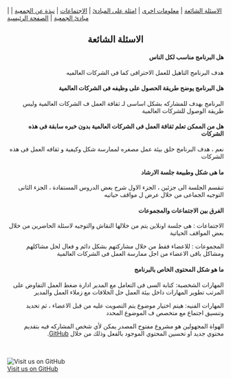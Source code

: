 
| [ الاسئلة الشائعة](https://amateursanonymous.github.io/faq) | [ معلومات اخرى](https://amateursanonymous.github.io/#) | [   امثلة على المبادئ](https://amateursanonymous.github.io/about-us) | [ الاجتماعات](https://amateursanonymous.github.io/meetings) | [ نبذة عن الجمعية](https://amateursanonymous.github.io/principles-examples) |  [ مبادئ الجمعية](https://amateursanonymous.github.io/principles) | [  الصفحة الرئيسية](https://amateursanonymous.github.io)

## <center> الاسئلة الشائعة </center>

<div dir="rtl">

<h4>هل البرنامج مناسب لكل الناس</h4>
<p>
هدف البرنامج التاهيل للعمل الاحترافى كما فى الشركات العالميه
</p>


<h4>هل البرنامج يوضح طريقة الحصول على وظيفه فى الشركات العالمية </h4>
<p>

 البرنامج يهدف للمشاركه بشكل اساسى لـ ثقافة العمل ف الشركات العالمية وليس طريقة الوصول للشركات العالمية
</p>

<h4>هل من الممكن تعلم ثقافة العمل فى الشركات العالمية بدون خبره سابقة فى هذه الشركات </h4>
<p>

نعم ، هدف البرنامج خلق بيئة عمل مصغره لممارسة شكل وكيفية و ثقافه العمل فى هذه الشركات 
</p>

<h4>ما هى شكل وطبيعة جلسة الارشاد</h4>
<p>

تنقسم الجلسة الى جزئين ، الجزء الاول شرح بعض الدروس المستفادة ، الجزء الثانى التوجيه الجماعى من خلال عرض ل مواقف حياتيه
</p>



<h4>الفرق بين الاجتماعات والمجموعات </h4>
<p>

الاجتماعات :
 هى جلسة اونلاين يتم من خلالها النقاش والتوجيه لاسئلة الحاضرين من خلال بعض المواقف الحياتية
 
</p>
<p>
المجموعات :
للاعضاء فقط من خلال مشاركتهم بشكل دائم و فعال لحل مشاكلهم ومشاكل باقى الاعضاء من اجل ممارسة العمل فى الشركات العالمية 
</p>

<h4>ما هو شكل المحتوى الخاص بالبرنامج</h4>
<p>

المهارات الشخصية: 
كتابة السى فى 
التعامل مع المدير 
ادارة ضغط العمل
التفاوض على المرتب
تطوير المهارات داخل بيئة العمل
حل الخلافات مع زملاء العمل والمدير 
</p>

<p>
المهارات الفنيه:
هيتم اختيار موضوع يتم التصويت عليه من قبل الاعضاء ، ثم تحديد وتنسيق اجتماع مع متخصص ف الموضوع المحدد 

</p>



<p>
الهواة المجهولين هو مشروع مفتوح المصدر يمكن لأي شخص المشاركه فيه بتقديم محتوي جديد او تحسين المحتوي الموجود بالفعل وذلك من خلال <a href="https://github.com/amateursanonymous/amateursanonymous.github.io">GitHub</a>.
</p>

</div>

<br><br>
![Visit us on GitHub](https://raw.githubusercontent.com/amateursanonymous/amateursanonymous.github.io/main/assets/GitHub-logo-100.png)<br>
[Visit us on GitHub](https://github.com/amateursanonymous/amateursanonymous.github.io)
